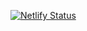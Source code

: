 [![Netlify Status](https://api.netlify.com/api/v1/badges/3ba63dff-43e4-4bc0-a45d-c1a66533d168/deploy-status)](https://app.netlify.com/sites/opendelos-thief/deploys)
